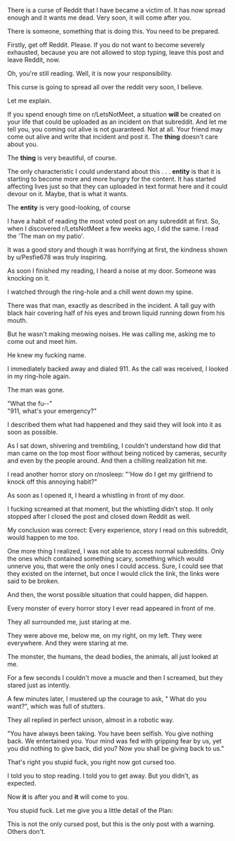 There is a curse of Reddit that I have became a victim of. It has now spread enough and it wants me dead. Very soon, it will come after you.

There is someone, something that is doing this. You need to be prepared.

Firstly, get off Reddit. Please. If you do not want to become severely exhausted, because you are not allowed to stop typing, leave this post and leave Reddit, now.

Oh, you're still reading. Well, it is now your responsibility.

This curse is going to spread all over the reddit very soon, I believe.

Let me explain.

If you spend enough time on r/LetsNotMeet, a situation **will** be created on your life that could be uploaded as an incident on that subreddit. And let me tell you, you coming out alive is not guaranteed. Not at all. Your friend may come out alive and write that incident and post it. The **thing** doesn't care about you.

The **thing** is very beautiful, of course.

The only characteristic I could understand about this . . . **entity** is that it is starting to become more and more hungry for the content. It has started affecting lives just so that they can uploaded in text format here and it could devour on it. Maybe, that is what it wants.

The **entity** is very good-looking, of course

I have a habit of reading the most voted post on any subreddit at first. So, when I discovered r/LetsNotMeet a few weeks ago, I did the same. I read the 'The man on my patio'.

It was a good story and though it was horrifying at first, the kindness shown by u/Pesfie678 was truly inspiring.

As soon I finished my reading, I heard a noise at my door. Someone was knocking on it.

I watched through the ring-hole and a chill went down my spine.

There was that man, exactly as described in the incident.  A tall guy with black hair covering half of his eyes and brown liquid running down from his mouth.

But he wasn't making meowing noises. He was calling me, asking me to come out and meet him.

He knew my fucking name.

I immediately backed away and dialed 911. As the call was received, I looked in my ring-hole again.

The man was gone.

"What the fu--"  
"911, what's your emergency?"

I described them what had happened and they said they will look into it as soon as possible.

As I sat down, shivering and trembling, I couldn't understand how did that man came on the top most floor without being noticed by cameras, security and even by the people around. And then a chilling realization hit me.

I read another horror story on r/nosleep: "'How do I get my girlfriend to knock off this annoying habit?"

As soon as I opened it, I heard a whistling in front of my door.

I fucking screamed at that moment, but the whistling didn't stop. It only stopped after I closed the post and closed down Reddit as well.

My conclusion was correct: Every experience, story I read on this subreddit, would happen to me too.

One more thing I realized, I was not able to access normal subreddits. Only the ones which contained something scary, something which would unnerve you, that were the only ones I could access. Sure, I could see that they existed on the internet, but once I would click the link, the links were said to be broken.

And then, the worst possible situation that could happen, did happen.

Every monster of every horror story I ever read appeared in front of me.

They all surrounded me, just staring at me.

They were above me, below me, on my right, on my left. They were everywhere. And they were staring at me.

The monster, the humans, the dead bodies, the animals, all just looked at me.

For a few seconds I couldn't move a muscle and then I screamed, but they stared just as intently.

A few minutes later, I mustered up the courage to ask, " What do you want?", which was full of stutters.

They all replied in perfect unison, almost in a robotic way.

"You have always been taking. You have been selfish. You give nothing back. We entertained you. Your mind was fed with gripping fear by us, yet you did nothing to give back, did you? Now you shall be giving back to us."

That's right you stupid fuck, you right now got cursed too.

I told you to stop reading. I told you to get away. But you didn't, as expected.

Now **it** is after you and **it** will come to you.

You stupid fuck. Let me give you a little detail of the Plan:

This is not the only cursed post, but this is the only post with a warning. Others don't.